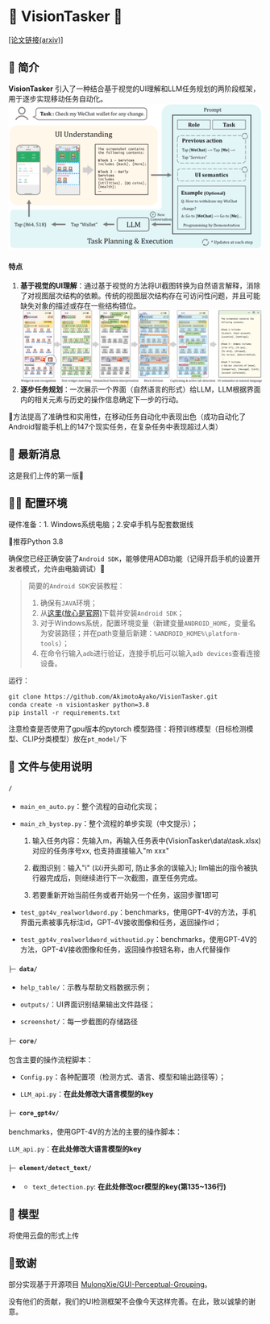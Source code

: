 # 📱 VisionTasker 🤖
[[论文链接(arxiv)]](https://arxiv.org/abs/2312.11190) 

## 📰 简介
**VisionTasker** 引入了一种结合基于视觉的UI理解和LLM任务规划的两阶段框架，用于逐步实现移动任务自动化。
![框架](framework.png)

#### 特点
1. **基于视觉的UI理解**：通过基于视觉的方法将UI截图转换为自然语言解释，消除了对视图层次结构的依赖。传统的视图层次结构存在可访问性问题，并且可能缺失对象的描述或存在一些结构错位。
![界面理解](ui_understanding.png)
2. **逐步任务规划**：一次展示一个界面（自然语言的形式）给LLM，LLM根据界面内的相关元素与历史的操作信息确定下一步的行动。

🥳方法提高了准确性和实用性，在移动任务自动化中表现出色（成功自动化了Android智能手机上的147个现实任务，在复杂任务中表现超过人类）

## 📢 最新消息
这是我们上传的第一版🤗

## 👩‍💻 配置环境
硬件准备：1. Windows系统电脑；2.安卓手机与配套数据线

🙌推荐Python 3.8

确保您已经正确安装了`Android SDK`，能够使用ADB功能（记得开启手机的设置开发者模式，允许由电脑调试）🍾

>简要的`Android SDK`安装教程：
>1. 确保有`JAVA`环境；
>2. 从[这里(放心是官网)](https://developer.android.com/tools/releases/platform-tools?hl=zh-cn)下载并安装`Android SDK`；
>3. 对于Windows系统，配置环境变量（新建变量`ANDROID_HOME`，变量名为安装路径；并在path变量后新建：`%ANDROID_HOME%\platform-tools`）；
>4. 在命令行输入`adb`进行验证，连接手机后可以输入`adb devices`查看连接设备。

运行：
```
git clone https://github.com/AkimotoAyako/VisionTasker.git
conda create -n visiontasker python=3.8
pip install -r requirements.txt
```
注意检查是否使用了gpu版本的pytorch
模型路径：将预训练模型（目标检测模型、CLIP分类模型）放在`pt_model/`下

## 🚀 文件与使用说明
#### `/`
- `main_en_auto.py`：整个流程的自动化实现；

- `main_zh_bystep.py`：整个流程的单步实现（中文提示）；

  1. 输入任务内容：先输入m，再输入任务表中(VisionTasker\data\task.xlsx)对应的任务序号xx, 也支持直接输入"m xxx"

  2. 截图识别：输入"i" (以i开头即可, 防止多余的误输入); llm输出的指令被执行器完成后，则继续进行下一次截图，直至任务完成。

  3. 若要重新开始当前任务或者开始另一个任务，返回步骤1即可
    
- `test_gpt4v_realworldword.py`：benchmarks，使用GPT-4V的方法，手机界面元素被事先标注id，GPT-4V接收图像和任务，返回操作id；

- `test_gpt4v_realworldword_withoutid.py`：benchmarks，使用GPT-4V的方法，GPT-4V接收图像和任务，返回操作按钮名称，由人代替操作


#### `├─ data/`
- `help_table/`：示教与帮助文档数据示例；

- `outputs/`：UI界面识别结果输出文件路径；

- `screenshot/`：每一步截图的存储路径

#### `├─ core/`
包含主要的操作流程脚本：

- `Config.py`：各种配置项（检测方式、语言、模型和输出路径等）；

- `LLM_api.py`：**在此处修改大语言模型的key**


#### `├─ core_gpt4v/`

benchmarks，使用GPT-4V的方法的主要的操作脚本：

`LLM_api.py`：**在此处修改大语言模型的key**

#### `├─ element/detect_text/`

- - `text_detection.py`: **在此处修改ocr模型的key(第135~136行)**
 
## 🍴 模型
将使用云盘的形式上传

 
## 🌷致谢
部分实现基于开源项目 [MulongXie/GUI-Perceptual-Grouping](https://github.com/MulongXie/GUI-Perceptual-Grouping)。

没有他们的贡献，我们的UI检测框架不会像今天这样完善。在此，致以诚挚的谢意。
